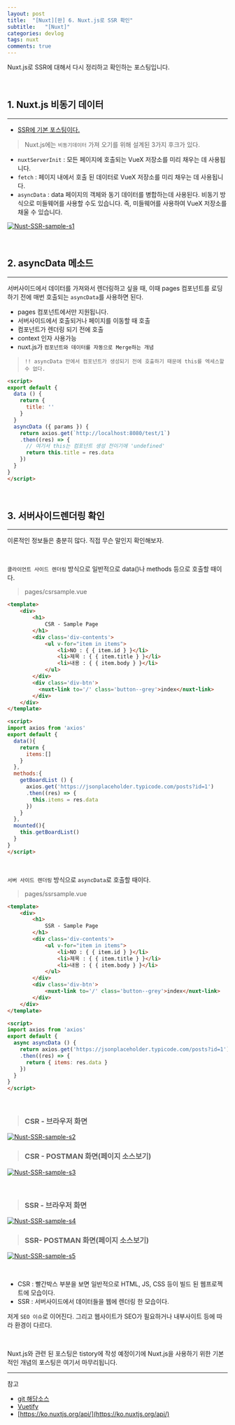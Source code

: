 ```yaml
---
layout: post
title:  "[Nuxt][완] 6. Nuxt.js로 SSR 확인"
subtitle:   "[Nuxt]"
categories: devlog
tags: nuxt
comments: true
---
```


Nuxt.js로 SSR에 대해서 다시 정리하고 확인하는 포스팅입니다.

<br>


## 1. Nuxt.js 비동기 데이터
---

- [SSR에 기본 포스팅이다.](https://linked2ev.github.io/devlog/2018/11/15/Javascript-2.-What-is-SSR/)

> Nuxt.js에는 `비동기데이터` 가져 오기를 위해 설계된 3가지 후크가 있다.

- `nuxtServerInit` : 모든 페이지에 호출되는 VueX 저장소를 미리 채우는 데 사용됩니다.
- `fetch` : 페이지 내에서 호출 된 데이터로 VueX 저장소를 미리 채우는 데 사용됩니다.
- `asyncData` : data 페이지의 객체와 동기 데이터를 병합하는데 사용된다.
비동기 방식으로 미들웨어를 사용할 수도 있습니다. 즉, 미들웨어를 사용하여 VueX 저장소를 채울 수 있습니다.


[![Nust-SSR-sample-s1](/assets/img/devlog/201811/Nust-SSR-sample-s1.png)]()

<br>


## 2. asyncData 메소드
--- 

서버사이드에서 데이터를 가져와서 렌더링하고 싶을 때, 이때 pages 컴포넌트를 로딩하기 전에 매번 호출되는 `asyncData`를 사용하면 된다.
- pages 컴포넌트에서만 지원됩니다. 
- 서버사이드에서 호출되거나 페이지를 이동할 때 호출
- 컴포넌트가 렌더링 되기 전에 호출
- context 인자 사용가능
- nuxt.js가 `컴포넌트와 데이터를 자동으로 Merge하는 개념`

> `!! asyncData 안에서 컴포넌트가 생성되기 전에 호출하기 때문에 this를 엑세스할 수 없다.`

```html
<script>
export default {
  data () {
    return {
      title: ''
    }
  }
  asyncData ({ params }) {
    return axios.get(`http://localhost:8080/test/1`)
    .then((res) => {
      // 여기서 this는 컴포넌트 생성 전이기에 'undefined'
      return this.title = res.data
    })
  }
}
</script>
```

<br>


## 3. 서버사이드렌더링 확인
---

이론적인 정보들은 충분히 많다. 직접 무슨 말인지 확인해보자.

<br>

`클라이언트 사이드 렌더링` 방식으로 일반적으로 data()나 methods 등으로 호출할 때이다.

> pages/csrsample.vue 

```html
<template>
    <div>
        <h1>
            CSR - Sample Page
        </h1>
        <div class='div-contents'>
            <ul v-for="item in items">
                <li>NO : { { item.id } }</li>
                <li>제목 : { { item.title } }</li>
                <li>내용 : { { item.body } }</li>
            </ul>
        </div>
        <div class='div-btn'>
          <nuxt-link to='/' class='button--grey'>index</nuxt-link>
        </div>
    </div>
</template>

<script>
import axios from 'axios'
export default {
  data(){
    return {
      items:[]
    }
  },
  methods:{
    getBoardList () {
      axios.get('https://jsonplaceholder.typicode.com/posts?id=1')
      .then((res) => {
        this.items = res.data 
      })
    }
  },
  mounted(){
    this.getBoardList()
  }
}
</script>
```

<br>

`서버 사이드 렌더링` 방식으로 `asyncData`로 호출할 때이다.

> pages/ssrsample.vue

```html
<template>
    <div>
        <h1>
            SSR - Sample Page
        </h1>
        <div class='div-contents'>
            <ul v-for="item in items">
                <li>NO : { { item.id } }</li>
                <li>제목 : { { item.title } }</li>
                <li>내용 : { { item.body } }</li>
            </ul>
        </div>
        <div class='div-btn'>
            <nuxt-link to='/' class='button--grey'>index</nuxt-link>
        </div>
    </div>
</template>

<script>
import axios from 'axios'
export default {
  async asyncData () {
    return axios.get('https://jsonplaceholder.typicode.com/posts?id=1')
    .then((res) => {
      return { items: res.data }
    })
  }
}
</script>
```

<br>


> ### CSR - 브라우저 화면

[![Nust-SSR-sample-s2](/assets/img/devlog/201811/Nust-SSR-sample-s2.png)]()

> ### CSR - POSTMAN 화면(페이지 소스보기)
[![Nust-SSR-sample-s3](/assets/img/devlog/201811/Nust-SSR-sample-s3.png)]()

<br>

> ### SSR - 브라우저 화면

[![Nust-SSR-sample-s4](/assets/img/devlog/201811/Nust-SSR-sample-s4.png)]()

> ### SSR- POSTMAN 화면(페이지 소스보기)
[![Nust-SSR-sample-s5](/assets/img/devlog/201811/Nust-SSR-sample-s5.png)]()

<br>

- CSR : 빨간박스 부분을 보면 일반적으로 HTML, JS, CSS 등이 빌드 된 웹프로젝트에 모습이다.
- SSR : 서버사이드에서 데이터들을 웹에 렌더링 한 모습이다.

저게 `SEO 이슈`로 이어진다. 그리고 웹사이트가 SEO가 필요하거나 내부사이트 등에 따라 환경이 다르다.

<br>

Nuxt.js와 관련 된 포스팅은 tistory에 작성 예정이기에 Nuxt.js을 사용하기 위한 기본적인 개념의 포스팅은 여기서 마무리됩니다.


---
참고

+ [git 해당소스](https://github.com/linked2ev/vue-nuxt-sample/tree/master/nuxt-ssr-sample)
+ [Vuetify](https://vuetifyjs.com/ko/)
+ [https://ko.nuxtjs.org/api/](https://ko.nuxtjs.org/api/)
